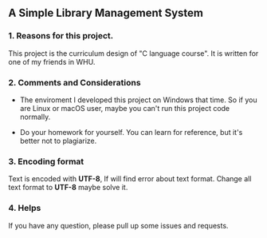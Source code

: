 ## A Simple Library Management System

### 1. Reasons for this project.

This project is the curriculum design of "C language course". It is written for one of my friends in WHU.

### 2. Comments and Considerations

* The enviroment I developed this project on Windows that time. So if you are Linux or macOS user, maybe you can't run this project code normally. 

* Do your homework for yourself. You can learn for reference, but it's better not to plagiarize.

### 3. Encoding format

Text is encoded with **UTF-8**, If will find error about text format. Change all text format to **UTF-8** maybe solve it.

### 4. Helps

If you have any question, please pull up some issues and requests.

